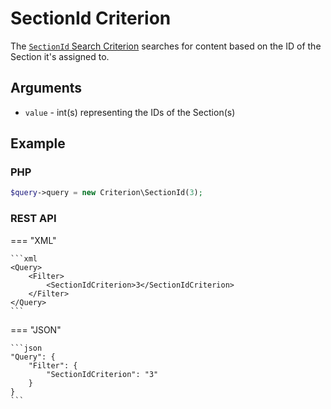 # SectionId Criterion

The [`SectionId` Search Criterion](../../api/php_api/php_api_reference/classes/Ibexa-Contracts-Core-Repository-Values-Content-Query-Criterion-SectionId.html)
searches for content based on the ID of the Section it's assigned to.

## Arguments

- `value` - int(s) representing the IDs of the Section(s)

## Example

### PHP

``` php
$query->query = new Criterion\SectionId(3);
```

### REST API

=== "XML"

    ```xml
    <Query>
        <Filter>
            <SectionIdCriterion>3</SectionIdCriterion>
        </Filter>
    </Query>
    ```

=== "JSON"

    ```json
    "Query": {
        "Filter": {
            "SectionIdCriterion": "3"
        }
    }
    ```